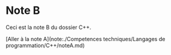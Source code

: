 # Note B

Ceci est la note B du dossier C++.

[Aller à la note A](note:./Competences techniques/Langages de programmation/C++/noteA.md)
